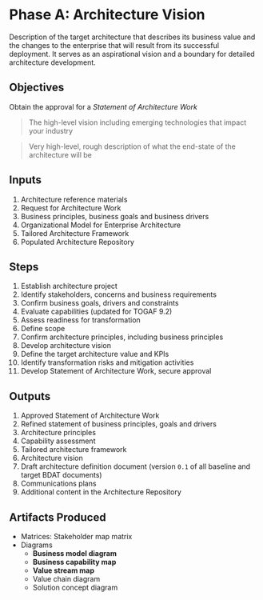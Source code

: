 # Phase A: Architecture Vision

Description of the target architecture that describes its business value and the changes to the enterprise that will result from its successful deployment. It serves as an aspirational vision and a boundary for detailed architecture development.

## Objectives

Obtain the approval for a _Statement of Architecture Work_

> The high-level vision including emerging technologies that impact your industry

> Very high-level, rough description of what the end-state of the architecture will be
## Inputs

1. Architecture reference materials
2. Request for Architecture Work
3. Business principles, business goals and business drivers
4. Organizational Model for Enterprise Architecture
5. Tailored Architecture Framework
6. Populated Architecture Repository

## Steps

1. Establish architecture project
2. Identify stakeholders, concerns and business requirements
3. Confirm business goals, drivers and constraints
4. Evaluate capabilities (updated for TOGAF 9.2)
5. Assess readiness for transformation
6. Define scope
7. Confirm architecture principles, including business principles
8. Develop architecture vision
9. Define the target architecture value and KPIs
10. Identify transformation risks and mitigation activities
11. Develop Statement of Architecture Work, secure approval

## Outputs

1. Approved Statement of Architecture Work
2. Refined statement of business principles, goals and drivers
3. Architecture principles
4. Capability assessment
5. Tailored architecture framework
6. Architecture vision
7. Draft architecture definition document (version `0.1` of all baseline and target BDAT documents)
8. Communications plans
9. Additional content in the Architecture Repository
## Artifacts Produced

- Matrices: Stakeholder map matrix
- Diagrams
	- **Business model diagram**
	- **Business capability map**
	- **Value stream map**
	- Value chain diagram
	- Solution concept diagram